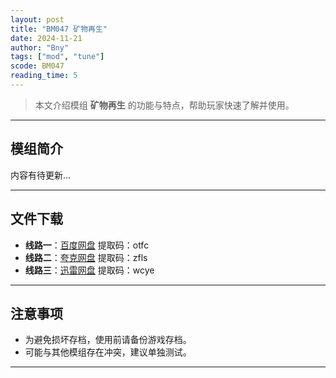 ```yaml
---
layout: post
title: "BM047 矿物再生"
date: 2024-11-21
author: "Bny"
tags: ["mod", "tune"]
scode: BM047
reading_time: 5
---
```


> 本文介绍模组 **矿物再生** 的功能与特点，帮助玩家快速了解并使用。

---

## 模组简介

内容有待更新...

---


## 文件下载
- **线路一**：[百度网盘](https://pan.baidu.com/s/1yGujYbpmxEZpoLxl3TMlEA?pwd=otfc)  提取码：otfc  
- **线路二**：[夸克网盘](https://pan.quark.cn/s/63e727d66b81?pwd=zfls)  提取码：zfls  
- **线路三**：[迅雷网盘](https://pan.xunlei.com/s/VOCCba_JxnbF32yOtVooWBgdA1?pwd=wcye)  提取码：wcye  

---

## 注意事项
- 为避免损坏存档，使用前请备份游戏存档。
- 可能与其他模组存在冲突，建议单独测试。

---

